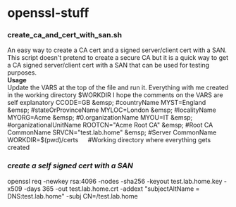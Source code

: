 # openssl-stuff

### **create_ca_and_cert_with_san.sh**  
An easy way to create a CA cert and a signed server/client cert with a SAN. This script doesn't pretend to create a secure CA but it is a quick way to get a CA signed server/client cert with a SAN that can be used for testing purposes.  
**Usage**  
Update the VARS at the top of the file and run it. Everything with me created in the working directory $WORKDIR  
I hope the comments on the VARS are self explanatory  
CCODE=GB &emsp; #countryName  
MYST=England &emsp; #stateOrProvinceName  
MYLOC=London &emsp; #localityName  
MYORG=Acme &emsp; #0.organizationName  
MYOU=IT &emsp; #organizationalUnitName  
ROOTCN="Acme Root CA" &emsp; #Root CA CommonName  
SRVCN="test.lab.home" &emsp; #Server CommonName  
WORKDIR=$(pwd)/certs &emsp; #Working directory where everything gets created  

### ***create a self signed cert with a SAN*** ###  
openssl req -newkey rsa:4096 -nodes -sha256 -keyout test.lab.home.key -x509 -days 365 -out test.lab.home.crt -addext "subjectAltName = DNS:test.lab.home" -subj CN=/test.lab.home  
